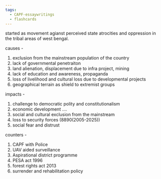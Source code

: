 ```yaml
---
tags:
  - CAPF-essaywritings
  - flashcards
---
```

started as movement agianst perceived state atrocities and oppression in the tribal areas of west bengal.

causes -

1. exclusion from the mainstream population of the country
2. lack of governmental penetraiton
3. land alienation, displacement due to infra project, mining
4. lack of education and awareness, propaganda
5. loss of livelihood and cultural loss due to developmental projects
6. geographical terrain as shield to extremist groups

impacts -

1. challenge to democratic polity and constitutionalism
2. economic development ….
3. social and cultural exclusion from the mainstream
4. loss to security forces (8890(2005-2025))
5. social fear and distrust

counters -

1. CAPF with Police
2. UAV aided surveillance
3. Aspirational district programme
4. PESA act 1996
5. forest rights act 2013
6. surrender and rehabilitation policy